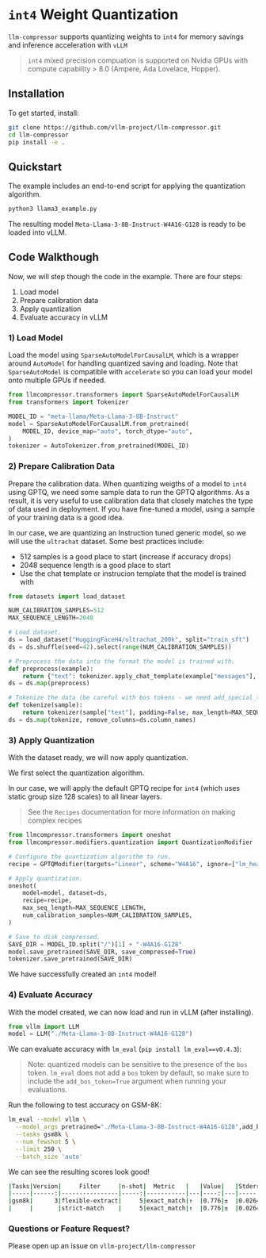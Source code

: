 # `int4` Weight Quantization

`llm-compressor` supports quantizing weights to `int4` for memory savings and inference acceleration with `vLLM`

> `int4` mixed precision compuation is supported on Nvidia GPUs with compute capability > 8.0 (Ampere, Ada Lovelace, Hopper).

## Installation

To get started, install:

```bash
git clone https://github.com/vllm-project/llm-compressor.git
cd llm-compressor
pip install -e .
```

## Quickstart

The example includes an end-to-end script for applying the quantization algorithm.

```bash
python3 llama3_example.py
```

The resulting model `Meta-Llama-3-8B-Instruct-W4A16-G128` is ready to be loaded into vLLM.

## Code Walkthough

Now, we will step though the code in the example. There are four steps:
1) Load model
2) Prepare calibration data
3) Apply quantization
4) Evaluate accuracy in vLLM

### 1) Load Model

Load the model using `SparseAutoModelForCausalLM`, which is a wrapper around `AutoModel` for handling quantized saving and loading. Note that `SparseAutoModel` is compatible with `accelerate` so you can load your model onto multiple GPUs if needed.

```python
from llmcompressor.transformers import SparseAutoModelForCausalLM
from transformers import Tokenizer

MODEL_ID = "meta-llama/Meta-Llama-3-8B-Instruct"
model = SparseAutoModelForCausalLM.from_pretrained(
    MODEL_ID, device_map="auto", torch_dtype="auto",
)
tokenizer = AutoTokenizer.from_pretrained(MODEL_ID)
```

### 2) Prepare Calibration Data

Prepare the calibration data. When quantizing weigths of a model to `int4` using GPTQ, we need some sample data to run the GPTQ algorithms. As a result, it is very useful to use calibration data that closely matches the type of data used in deployment. If you have fine-tuned a model, using a sample of your training data is a good idea.

In our case, we are quantizing an Instruction tuned generic model, so we will use the `ultrachat` dataset. Some best practices include:
* 512 samples is a good place to start (increase if accuracy drops)
* 2048 sequence length is a good place to start
* Use the chat template or instrucion template that the model is trained with

```python
from datasets import load_dataset

NUM_CALIBRATION_SAMPLES=512
MAX_SEQUENCE_LENGTH=2048

# Load dataset.
ds = load_dataset("HuggingFaceH4/ultrachat_200k", split="train_sft")
ds = ds.shuffle(seed=42).select(range(NUM_CALIBRATION_SAMPLES))

# Preprocess the data into the format the model is trained with.
def preprocess(example):
    return {"text": tokenizer.apply_chat_template(example["messages"], tokenize=False,)}
ds = ds.map(preprocess)

# Tokenize the data (be careful with bos tokens - we need add_special_tokens=False since the chat_template already added it).
def tokenize(sample):
    return tokenizer(sample["text"], padding=False, max_length=MAX_SEQUENCE_LENGTH, truncation=True, add_special_tokens=False)
ds = ds.map(tokenize, remove_columns=ds.column_names)
```

### 3) Apply Quantization

With the dataset ready, we will now apply quantization.

We first select the quantization algorithm.

In our case, we will apply the default GPTQ recipe for `int4` (which uses static group size 128 scales) to all linear layers.
> See the `Recipes` documentation for more information on making complex recipes

```python
from llmcompressor.transformers import oneshot
from llmcompressor.modifiers.quantization import QuantizationModifier

# Configure the quantization algorithm to run.
recipe = GPTQModifier(targets="Linear", scheme="W4A16", ignore=["lm_head"])

# Apply quantization.
oneshot(
    model=model, dataset=ds,
    recipe=recipe,
    max_seq_length=MAX_SEQUENCE_LENGTH,
    num_calibration_samples=NUM_CALIBRATION_SAMPLES,
)

# Save to disk compressed.
SAVE_DIR = MODEL_ID.split("/")[1] + "-W4A16-G128"
model.save_pretrained(SAVE_DIR, save_compressed=True)
tokenizer.save_pretrained(SAVE_DIR)
```

We have successfully created an `int4` model!

### 4) Evaluate Accuracy

With the model created, we can now load and run in vLLM (after installing).

```python
from vllm import LLM
model = LLM("./Meta-Llama-3-8B-Instruct-W4A16-G128")
```

We can evaluate accuracy with `lm_eval` (`pip install lm_eval==v0.4.3`):
> Note: quantized models can be sensitive to the presence of the `bos` token. `lm_eval` does not add a `bos` token by default, so make sure to include the `add_bos_token=True` argument when running your evaluations.

Run the following to test accuracy on GSM-8K:

```bash
lm_eval --model vllm \
  --model_args pretrained="./Meta-Llama-3-8B-Instruct-W4A16-G128",add_bos_token=true \
  --tasks gsm8k \
  --num_fewshot 5 \
  --limit 250 \
  --batch_size 'auto'
```

We can see the resulting scores look good!

```bash
|Tasks|Version|     Filter     |n-shot|  Metric   |   |Value|   |Stderr|
|-----|------:|----------------|-----:|-----------|---|----:|---|-----:|
|gsm8k|      3|flexible-extract|     5|exact_match|↑  |0.776|±  |0.0264|
|     |       |strict-match    |     5|exact_match|↑  |0.776|±  |0.0264|
```

### Questions or Feature Request?

Please open up an issue on `vllm-project/llm-compressor`
